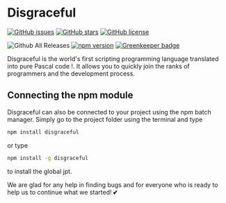 # Disgraceful

[![GitHub issues](https://img.shields.io/github/issues/Hatollint/disgraceful.svg)](https://github.com/Hatollint/disgraceful/issues)
[![GitHub stars](https://img.shields.io/github/stars/Hatollint/disgraceful.svg)](https://github.com/Hatollint/disgraceful/stargazers)
[![GitHub license](https://img.shields.io/github/license/Hatollint/disgraceful.svg)](https://github.com/Hatollint/disgraceful/blob/master/LICENSE)


![Github All Releases](https://img.shields.io/github/downloads/Hatollint/disgraceful/total.svg)
[![npm version](https://badge.fury.io/js/disgraceful.svg)](https://badge.fury.io/js/disgraceful) [![Greenkeeper badge](https://badges.greenkeeper.io/Hatollint/disgraceful.svg)](https://greenkeeper.io/)



Disgraceful is the world's first scripting programming language translated into pure Pascal code !. It allows you to quickly join the ranks of programmers and the development process.

## Connecting the npm module
Disgraceful can also be connected to your project using the npm batch manager. Simply go to the project folder using the terminal and type 
```bash
npm install disgraceful
```
or type 
```bash
npm install -g disgraceful
```
to install the global jpt.

We are glad for any help in finding bugs and for everyone who is ready to help us to continue what we started! 💕
